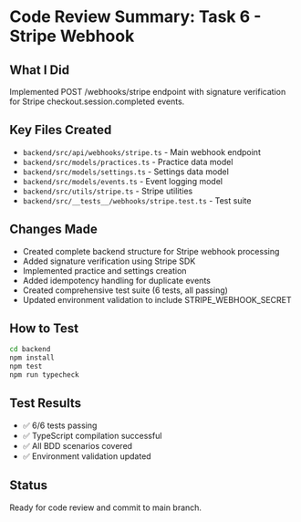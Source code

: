 # Code Review Summary: Task 6 - Stripe Webhook

## What I Did
Implemented POST /webhooks/stripe endpoint with signature verification for Stripe checkout.session.completed events.

## Key Files Created
- `backend/src/api/webhooks/stripe.ts` - Main webhook endpoint
- `backend/src/models/practices.ts` - Practice data model
- `backend/src/models/settings.ts` - Settings data model
- `backend/src/models/events.ts` - Event logging model
- `backend/src/utils/stripe.ts` - Stripe utilities
- `backend/src/__tests__/webhooks/stripe.test.ts` - Test suite

## Changes Made
- Created complete backend structure for Stripe webhook processing
- Added signature verification using Stripe SDK
- Implemented practice and settings creation
- Added idempotency handling for duplicate events
- Created comprehensive test suite (6 tests, all passing)
- Updated environment validation to include STRIPE_WEBHOOK_SECRET

## How to Test
```bash
cd backend
npm install
npm test
npm run typecheck
```

## Test Results
- ✅ 6/6 tests passing
- ✅ TypeScript compilation successful
- ✅ All BDD scenarios covered
- ✅ Environment validation updated

## Status
Ready for code review and commit to main branch.

